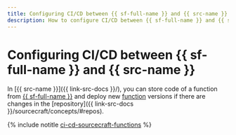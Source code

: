 ```yaml
---
title: Configuring CI/CD between {{ sf-full-name }} and {{ src-name }}
description: How to configure CI/CD between {{ sf-full-name }} and {{ src-name }}.
---
```


# Configuring CI/CD between {{ sf-full-name }} and {{ src-name }}


In [{{ src-name }}]({{ link-src-docs }}/), you can store code of a function from [{{ sf-full-name }}](../../functions/) and deploy new [function](../../functions/concepts/function.md) versions if there are changes in the [repository]({{ link-src-docs }}/sourcecraft/concepts/#repos).

{% include notitle [ci-cd-sourcecraft-functions](../../_tutorials/serverless/ci-cd-sourcecraft-functions.md) %}